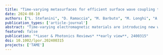 ```yaml
---
title: "Time-varying metasurfaces for efficient surface wave coupling to radiation and frequency conversion"
date: 2024-08-10
authors: ["L. Stefanini", "D. Ramaccia", "M. Barbuto", "M. Longhi", "A. Monti", "S. Vellucci", "A. Toscano", "A. Alù", "V. Galdi", "F. Bilotti"]
publication_types: ['article-journal']
abstract: "Time‐varying electromagnetic materials are introducing new ways to control and transform light waves, unlocking unexplored scattering phenomena. In this paper, the wave phenomena associated with abrupt changes in the surface impedance of a metasurface introduced uniformly in space, forming a time interface are investigated. Efficient transformation of a monochromatic surface wave propagating along the metasurface into a radiated wave at a significantly higher frequency is demonstrated. This phenomenon realizes an efficient radiator for electromagnetic wireless signals at high frequencies relying on generators and modulators operated at a much lower frequency."
featured: false
publication: "*Laser & Photonics Reviews* **early view**, 2400315"
doi: 10.1002/lpor.202400315
projects: ['TAME']
---
```

